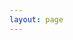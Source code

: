 ```yaml
---
layout: page
---
```




<script setup>
import CustomHomePage from '/.vitepress/theme/components/CustomHomePage.vue'
import GiscusComment from '/.vitepress/theme/components/GiscusComment.vue'
</script>

<CustomHomePage/>

<GiscusComment/>

<style scoped>

.giscus-frame .mx-auto {
    display: flex !important;
    justify-content: center !important;
}

.giscus-frame .gsc-main {
    width:80% !important;
}

</style>
